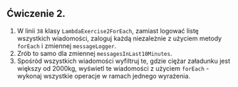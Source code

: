 ## Ćwiczenie 2.

1. W linii `38` klasy `LambdaExercise2ForEach`, zamiast logować listę wszystkich wiadomości,
   zaloguj każdą niezależnie z użyciem metody `forEach` i zmiennej `messageLogger`.
2. Zrób to samo dla zmiennej `messagesInLast10Minutes`.
3. Spośród wszystkich wiadomości wyfiltruj te, gdzie ciężar załadunku jest większy od 2000kg,
   wyświetl te wiadomości z użyciem `forEach` - wykonaj wszystkie operacje w ramach jednego wyrażenia.
